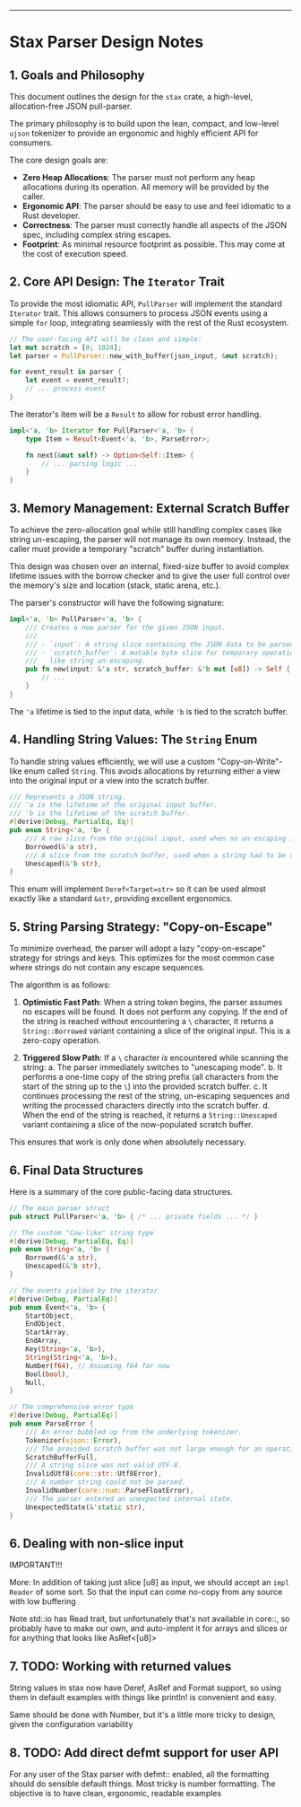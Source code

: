 
---

# Stax Parser Design Notes

## 1. Goals and Philosophy

This document outlines the design for the `stax` crate, a high-level, allocation-free JSON pull-parser.

The primary philosophy is to build upon the lean, compact, and low-level `ujson` tokenizer to provide an ergonomic and highly efficient API for consumers.

The core design goals are:
- **Zero Heap Allocations**: The parser must not perform any heap allocations during its operation. All memory will be provided by the caller.
- **Ergonomic API**: The parser should be easy to use and feel idiomatic to a Rust developer.
- **Correctness**: The parser must correctly handle all aspects of the JSON spec, including complex string escapes.
- **Footprint**: As minimal resource footprint as possible. This may come at the cost of execution speed.

## 2. Core API Design: The `Iterator` Trait

To provide the most idiomatic API, `PullParser` will implement the standard `Iterator` trait. This allows consumers to process JSON events using a simple `for` loop, integrating seamlessly with the rest of the Rust ecosystem.

```rust
// The user-facing API will be clean and simple:
let mut scratch = [0; 1024];
let parser = PullParser::new_with_buffer(json_input, &mut scratch);

for event_result in parser {
    let event = event_result?;
    // ... process event
}
```

The iterator's item will be a `Result` to allow for robust error handling.

```rust
impl<'a, 'b> Iterator for PullParser<'a, 'b> {
    type Item = Result<Event<'a, 'b>, ParseError>;

    fn next(&mut self) -> Option<Self::Item> {
        // ... parsing logic ...
    }
}
```

## 3. Memory Management: External Scratch Buffer

To achieve the zero-allocation goal while still handling complex cases like string un-escaping, the parser will not manage its own memory. Instead, the caller must provide a temporary "scratch" buffer during instantiation.

This design was chosen over an internal, fixed-size buffer to avoid complex lifetime issues with the borrow checker and to give the user full control over the memory's size and location (stack, static arena, etc.).

The parser's constructor will have the following signature:

```rust
impl<'a, 'b> PullParser<'a, 'b> {
    /// Creates a new parser for the given JSON input.
    ///
    /// - `input`: A string slice containing the JSON data to be parsed.
    /// - `scratch_buffer`: A mutable byte slice for temporary operations,
    ///   like string un-escaping.
    pub fn new(input: &'a str, scratch_buffer: &'b mut [u8]) -> Self {
        // ...
    }
}
```

The `'a` lifetime is tied to the input data, while `'b` is tied to the scratch buffer.

## 4. Handling String Values: The `String` Enum

To handle string values efficiently, we will use a custom "Copy-on-Write"-like enum called `String`. This avoids allocations by returning either a view into the original input or a view into the scratch buffer.

```rust
/// Represents a JSON string.
/// 'a is the lifetime of the original input buffer.
/// 'b is the lifetime of the scratch buffer.
#[derive(Debug, PartialEq, Eq)]
pub enum String<'a, 'b> {
    /// A raw slice from the original input, used when no un-escaping is needed.
    Borrowed(&'a str),
    /// A slice from the scratch buffer, used when a string had to be un-escaped.
    Unescaped(&'b str),
}
```

This enum will implement `Deref<Target=str>` so it can be used almost exactly like a standard `&str`, providing excellent ergonomics.

## 5. String Parsing Strategy: "Copy-on-Escape"

To minimize overhead, the parser will adopt a lazy "copy-on-escape" strategy for strings and keys. This optimizes for the most common case where strings do not contain any escape sequences.

The algorithm is as follows:

1.  **Optimistic Fast Path**: When a string token begins, the parser assumes no escapes will be found. It does not perform any copying. If the end of the string is reached without encountering a `\` character, it returns a `String::Borrowed` variant containing a slice of the original input. This is a zero-copy operation.

2.  **Triggered Slow Path**: If a `\` character *is* encountered while scanning the string:
    a. The parser immediately switches to "unescaping mode".
    b. It performs a one-time copy of the string prefix (all characters from the start of the string up to the `\`) into the provided scratch buffer.
    c. It continues processing the rest of the string, un-escaping sequences and writing the processed characters directly into the scratch buffer.
    d. When the end of the string is reached, it returns a `String::Unescaped` variant containing a slice of the now-populated scratch buffer.

This ensures that work is only done when absolutely necessary.

## 6. Final Data Structures

Here is a summary of the core public-facing data structures.

```rust
// The main parser struct
pub struct PullParser<'a, 'b> { /* ... private fields ... */ }

// The custom "Cow-like" string type
#[derive(Debug, PartialEq, Eq)]
pub enum String<'a, 'b> {
    Borrowed(&'a str),
    Unescaped(&'b str),
}

// The events yielded by the iterator
#[derive(Debug, PartialEq)]
pub enum Event<'a, 'b> {
    StartObject,
    EndObject,
    StartArray,
    EndArray,
    Key(String<'a, 'b>),
    String(String<'a, 'b>),
    Number(f64), // Assuming f64 for now
    Bool(bool),
    Null,
}

// The comprehensive error type
#[derive(Debug, PartialEq)]
pub enum ParseError {
    /// An error bubbled up from the underlying tokenizer.
    Tokenizer(ujson::Error),
    /// The provided scratch buffer was not large enough for an operation.
    ScratchBufferFull,
    /// A string slice was not valid UTF-8.
    InvalidUtf8(core::str::Utf8Error),
    /// A number string could not be parsed.
    InvalidNumber(core::num::ParseFloatError),
    /// The parser entered an unexpected internal state.
    UnexpectedState(&'static str),
}
```

## 6. Dealing with non-slice input

IMPORTANT!!!

More: In addition of taking just slice [u8] as input, we should accept an `impl Reader` of some sort.
So that the input can come no-copy from any source with low buffering

Note std::io has Read trait, but unfortunately that's not available in core::, so probably have to
make our own, and auto-implent it for arrays and slices or for anything that looks like AsRef<[u8]>

## 7. TODO: Working with returned values

String values in stax now have Deref, AsRef and Format support, so using them in default examples
with things like println! is convenient and easy.

Same should be done with Number, but it's a little more tricky to design, given the configuration
variability

## 8. TODO: Add direct defmt support for user API

For any user of the Stax parser with defmt:: enabled, all the formatting should do sensible
default things. Most tricky is number formatting. The objective is to have clean, ergonomic, readable
examples
